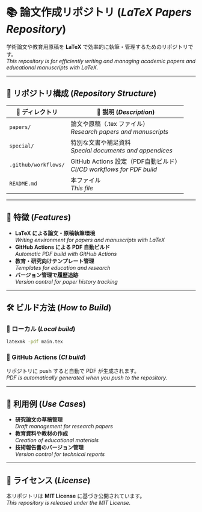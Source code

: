 # 📚 論文作成リポジトリ (*LaTeX Papers Repository*)

学術論文や教育用原稿を **LaTeX** で効率的に執筆・管理するためのリポジトリです。  
*This repository is for efficiently writing and managing academic papers and educational manuscripts with LaTeX.*

---

## 📂 リポジトリ構成 (*Repository Structure*)

| 📁 ディレクトリ | 📖 説明 (*Description*) |
|----------------|-------------------------|
| `papers/`      | 論文や原稿（.tex ファイル）<br>*Research papers and manuscripts* |
| `special/`     | 特別な文書や補足資料<br>*Special documents and appendices* |
| `.github/workflows/` | GitHub Actions 設定（PDF自動ビルド）<br>*CI/CD workflows for PDF build* |
| `README.md`    | 本ファイル<br>*This file* |

---

## 🚀 特徴 (*Features*)

- **LaTeX による論文・原稿執筆環境**  
  *Writing environment for papers and manuscripts with LaTeX*  
- **GitHub Actions による PDF 自動ビルド**  
  *Automatic PDF build with GitHub Actions*  
- **教育・研究向けテンプレート管理**  
  *Templates for education and research*  
- **バージョン管理で履歴追跡**  
  *Version control for paper history tracking*  

---

## 🛠 ビルド方法 (*How to Build*)

### 🔹 ローカル (*Local build*)
```bash
latexmk -pdf main.tex
```

### 🔹 GitHub Actions (*CI build*)
リポジトリに push すると自動で PDF が生成されます。  
*PDF is automatically generated when you push to the repository.*

---

## 🎯 利用例 (*Use Cases*)

- **研究論文の草稿管理**  
  *Draft management for research papers*  
- **教育資料や教材の作成**  
  *Creation of educational materials*  
- **技術報告書のバージョン管理**  
  *Version control for technical reports*  

---

## 📜 ライセンス (*License*)

本リポジトリは **MIT License** に基づき公開されています。  
*This repository is released under the MIT License.*
